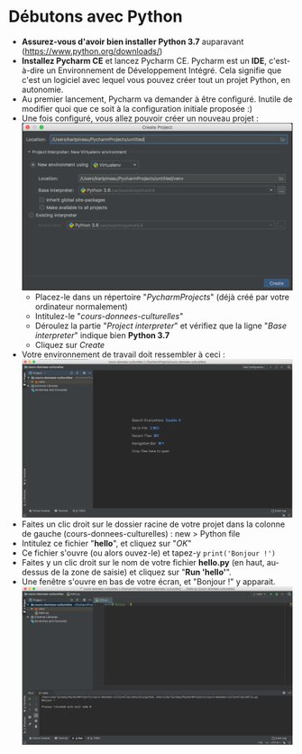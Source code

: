 # Débutons avec Python
- **Assurez-vous d'avoir bien installer Python 3.7** auparavant (https://www.python.org/downloads/)
- **Installez Pycharm CE** et lancez Pycharm CE. Pycharm est un **IDE**, c'est-à-dire un Environnement de Développement Intégré. Cela signifie que c'est un logiciel avec lequel vous pouvez créer tout un projet Python, en autonomie.
- Au premier lancement, Pycharm va demander à être configuré. Inutile de modifier quoi que ce soit à la configuration initiale proposée :)
- Une fois configuré, vous allez pouvoir créer un nouveau projet :
![Créez un nouveau projet](/media/cours-2-capt-1.png)
  - Placez-le dans un répertoire "*PycharmProjects*" (déjà créé par votre ordinateur normalement)
  - Intitulez-le "*cours-donnees-culturelles*"
  - Déroulez la partie "*Project interpreter*" et vérifiez que la ligne "*Base interpreter*" indique bien **Python 3.7**
  - Cliquez sur *Create*
- Votre environnement de travail doit ressembler à ceci :
![Environnement de travail](/media/cours-2-capt-2.png)
- Faites un clic droit sur le dossier racine de votre projet dans la colonne de gauche (cours-donnees-culturelles) : new > Python file
- Intitulez ce fichier "**hello**", et cliquez sur "*OK*"
- Ce fichier s'ouvre (ou alors ouvez-le) et tapez-y `print('Bonjour !')`
- Faites y un clic droit sur le nom de votre fichier **hello.py** (en haut, au-dessus de la zone de saisie) et cliquez sur "**Run 'hello'**".
- Une fenêtre s'ouvre en bas de votre écran, et "Bonjour !" y apparait.
![Environnement de travail](/media/cours-2-capt-3.png)
